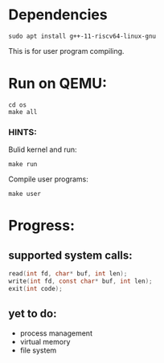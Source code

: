 # Dependencies
	sudo apt install g++-11-riscv64-linux-gnu
This is for user program compiling.
# Run on QEMU:
	cd os
	make all

### HINTS:
Bulid kernel and run:

	make run
Compile user programs:

	make user

# Progress:
## supported system calls:
``` C
read(int fd, char* buf, int len);
write(int fd, const char* buf, int len);
exit(int code);
```
## yet to do:
- process management
- virtual memory
- file system